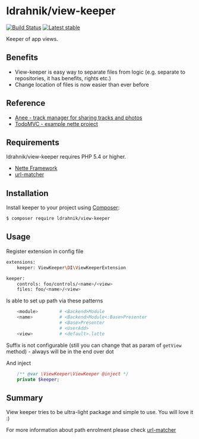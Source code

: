 ldrahnik/view-keeper
======

[![Build Status](https://travis-ci.org/ldrahnik/view-keeper.svg)](https://travis-ci.org/ldrahnik/view-keeper)
[![Latest stable](https://img.shields.io/packagist/v/ldrahnik/view-keeper.svg)](https://packagist.org/packages/ldrahnik/view-keeper)

Keeper of app views.

Benefits
-------

- View-keeper is easy way to separate files from logic (e.g. separate to repositories, it has benefits, rights etc.)
- Change location of files is now easier than ever before

Reference
-------

- [Anee - track manager for sharing tracks and photos](https://github.com/anee/anee)
- [TodoMVC - example nette project](https://github.com/ldrahnik/nette-todomvc)


Requirements
------------

ldrahnik/view-keeper requires PHP 5.4 or higher.

- [Nette Framework](https://github.com/nette/nette)
- [url-matcher](https://github.com/ldrahnik/url-matcher)

Installation
------------

Install keeper to your project using  [Composer](http://getcomposer.org/):

```sh
$ composer require ldrahnik/view-keeper
```

Usage
-----

Register extension in config file

```sh
extensions:
	keeper: ViewKeeper\DI\ViewKeeperExtension

keeper:
	controls: foo/controls/<name>/<view>
	files: foo/<name>/<view>
```

Is able to set up path via these patterns

```sh
	<module>		# <Backend>Module
	<name>			# <Backend>Module<:Base>Presenter
					# <Base>Presenter
					# <UserAdd>
	<view> 			# <default>.latte
```

Suffix is not configurable (still you can change that as param of `getView` method) - always will be in the end over dot

And inject

```php
	/** @var \ViewKeeper\ViewKeeper @inject */
	private $keeper;
```

Summary
-------
View keeper tries to be ultra-light package and simple to use. You will love it :)

For more information about path enrolment please check [url-matcher](https://github.com/ldrahnik/url-matcher)
